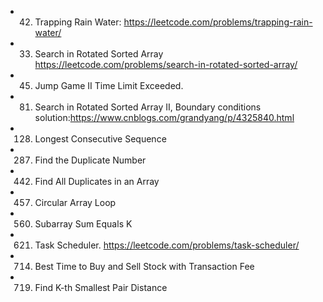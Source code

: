 - 42. Trapping Rain Water: https://leetcode.com/problems/trapping-rain-water/
- 33. Search in Rotated Sorted Array https://leetcode.com/problems/search-in-rotated-sorted-array/
- 45. Jump Game II Time Limit Exceeded.
- 81. Search in Rotated Sorted Array II, Boundary conditions solution:https://www.cnblogs.com/grandyang/p/4325840.html
- 128. Longest Consecutive Sequence
- 287. Find the Duplicate Number
- 442. Find All Duplicates in an Array
- 457. Circular Array Loop
- 560. Subarray Sum Equals K
- 621. Task Scheduler. https://leetcode.com/problems/task-scheduler/
- 714. Best Time to Buy and Sell Stock with Transaction Fee
- 719. Find K-th Smallest Pair Distance